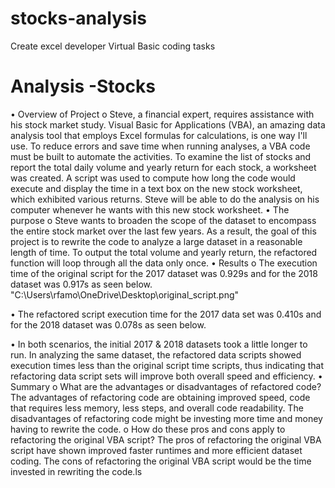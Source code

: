 # stocks-analysis
Create excel developer Virtual Basic coding tasks

# Analysis -Stocks
•	Overview of Project
o	Steve, a financial expert, requires assistance with his stock market study. Visual Basic for Applications (VBA), an amazing data analysis tool that employs Excel formulas for calculations, is one way I'll use. To reduce errors and save time when running analyses, a VBA code must be built to automate the activities. To examine the list of stocks and report the total daily volume and yearly return for each stock, a worksheet was created. A script was used to compute how long the code would execute and display the time in a text box on the new stock worksheet, which exhibited various returns. Steve will be able to do the analysis on his computer whenever he wants with this new stock worksheet.
•	The purpose 
o	Steve wants to broaden the scope of the dataset to encompass the entire stock market over the last few years. As a result, the goal of this project is to rewrite the code to analyze a large dataset in a reasonable length of time. To output the total volume and yearly return, the refactored function will loop through all the data only once.
•	Results
o	The execution time of the original script for the 2017 dataset was 0.929s and for the 2018 dataset was 0.917s as seen below.
 "C:\Users\rfamo\OneDrive\Desktop\original_script.png"

•	The refactored script execution time for the 2017 data set was 0.410s and for the 2018 dataset was 0.078s as seen below.
 
 

•	In both scenarios, the initial 2017 & 2018 datasets took a little longer to run. In analyzing the same dataset, the refactored data scripts showed execution times less than the original script time scripts, thus indicating that refactoring data script sets will improve both overall speed and efficiency.
•	Summary
o	What are the advantages or disadvantages of refactored code?
The advantages of refactoring code are obtaining improved speed, code that requires less memory, less steps, and overall code readability. The disadvantages of refactoring code might be investing more time and money having to rewrite the code.
o	How do these pros and cons apply to refactoring the original VBA script?
The pros of refactoring the original VBA script have shown improved faster runtimes and more efficient dataset coding. The cons of refactoring the original VBA script would be the time invested in rewriting the code.ls
